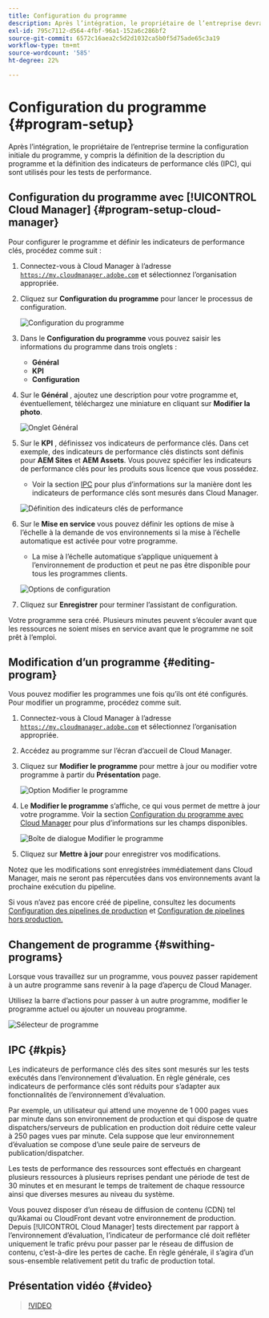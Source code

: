 ```yaml
---
title: Configuration du programme
description: Après l’intégration, le propriétaire de l’entreprise devra effectuer une configuration initiale du programme.
exl-id: 795c7112-d564-4fbf-96a1-152a6c286bf2
source-git-commit: 6572c16aea2c5d2d1032ca5b0f5d75ade65c3a19
workflow-type: tm+mt
source-wordcount: '585'
ht-degree: 22%

---
```



# Configuration du programme {#program-setup}

Après l’intégration, le propriétaire de l’entreprise termine la configuration initiale du programme, y compris la définition de la description du programme et la définition des indicateurs de performance clés (IPC), qui sont utilisés pour les tests de performance.

## Configuration du programme avec [!UICONTROL Cloud Manager] {#program-setup-cloud-manager}

Pour configurer le programme et définir les indicateurs de performance clés, procédez comme suit :

1. Connectez-vous à Cloud Manager à l’adresse [`https://my.cloudmanager.adobe.com`](https://my.cloudmanager.adobe.com) et sélectionnez l’organisation appropriée.

1. Cliquez sur **Configuration du programme** pour lancer le processus de configuration.

   ![Configuration du programme](/help/assets/set-up-program/setup1.png)

1. Dans le **Configuration du programme** vous pouvez saisir les informations du programme dans trois onglets :

   * **Général**
   * **KPI**
   * **Configuration**

1. Sur le **Général** , ajoutez une description pour votre programme et, éventuellement, téléchargez une miniature en cliquant sur **Modifier la photo**.

   ![Onglet Général](/help/assets/Setup_Program-General.png)

1. Sur le **KPI** , définissez vos indicateurs de performance clés. Dans cet exemple, des indicateurs de performance clés distincts sont définis pour **AEM Sites** et **AEM Assets**. Vous pouvez spécifier les indicateurs de performance clés pour les produits sous licence que vous possédez.

   * Voir la section [IPC](#kpis) pour plus d’informations sur la manière dont les indicateurs de performance clés sont mesurés dans Cloud Manager.

   ![Définition des indicateurs clés de performance](/help/assets/Setup_Program-KPIs.png)

1. Sur le **Mise en service** vous pouvez définir les options de mise à l’échelle à la demande de vos environnements si la mise à l’échelle automatique est activée pour votre programme.

   * La mise à l’échelle automatique s’applique uniquement à l’environnement de production et peut ne pas être disponible pour tous les programmes clients.

   ![Options de configuration](/help/assets/Setup_Program-Provisioning.png)

1. Cliquez sur **Enregistrer** pour terminer l’assistant de configuration.

Votre programme sera créé. Plusieurs minutes peuvent s’écouler avant que les ressources ne soient mises en service avant que le programme ne soit prêt à l’emploi.

## Modification d’un programme {#editing-program}

Vous pouvez modifier les programmes une fois qu’ils ont été configurés. Pour modifier un programme, procédez comme suit.

1. Connectez-vous à Cloud Manager à l’adresse [`https://my.cloudmanager.adobe.com`](https://my.cloudmanager.adobe.com) et sélectionnez l’organisation appropriée.

1. Accédez au programme sur l’écran d’accueil de Cloud Manager.

1. Cliquez sur **Modifier le programme** pour mettre à jour ou modifier votre programme à partir du **Présentation** page.

   ![Option Modifier le programme](/help/assets/set-up-program/edit-program1.png)

1. Le **Modifier le programme** s’affiche, ce qui vous permet de mettre à jour votre programme. Voir la section [Configuration du programme avec Cloud Manager](#program-setup-cloud-manager) pour plus d’informations sur les champs disponibles.

   ![Boîte de dialogue Modifier le programme](/help/assets/set-up-program/edit-program-general.png)

1. Cliquez sur **Mettre à jour** pour enregistrer vos modifications.

Notez que les modifications sont enregistrées immédiatement dans Cloud Manager, mais ne seront pas répercutées dans vos environnements avant la prochaine exécution du pipeline.

Si vous n’avez pas encore créé de pipeline, consultez les documents [Configuration des pipelines de production](/help/using/production-pipelines.md) et [Configuration de pipelines hors production.](/help/using/non-production-pipelines.md)

## Changement de programme {#swithing-programs}

Lorsque vous travaillez sur un programme, vous pouvez passer rapidement à un autre programme sans revenir à la page d’aperçu de Cloud Manager.

Utilisez la barre d’actions pour passer à un autre programme, modifier le programme actuel ou ajouter un nouveau programme.

![Sélecteur de programme](/help/assets/set-up-program/setup2.png)

## IPC {#kpis}

Les indicateurs de performance clés des sites sont mesurés sur les tests exécutés dans l’environnement d’évaluation. En règle générale, ces indicateurs de performance clés sont réduits pour s’adapter aux fonctionnalités de l’environnement d’évaluation.

Par exemple, un utilisateur qui attend une moyenne de 1 000 pages vues par minute dans son environnement de production et qui dispose de quatre dispatchers/serveurs de publication en production doit réduire cette valeur à 250 pages vues par minute. Cela suppose que leur environnement d’évaluation se compose d’une seule paire de serveurs de publication/dispatcher.

Les tests de performance des ressources sont effectués en chargeant plusieurs ressources à plusieurs reprises pendant une période de test de 30 minutes et en mesurant le temps de traitement de chaque ressource ainsi que diverses mesures au niveau du système.

Vous pouvez disposer d’un réseau de diffusion de contenu (CDN) tel qu’Akamai ou CloudFront devant votre environnement de production. Depuis [!UICONTROL Cloud Manager] tests directement par rapport à l’environnement d’évaluation, l’indicateur de performance clé doit refléter uniquement le trafic prévu pour passer par le réseau de diffusion de contenu, c’est-à-dire les pertes de cache. En règle générale, il s’agira d’un sous-ensemble relativement petit du trafic de production total.

## Présentation vidéo {#video}

>[!VIDEO](https://video.tv.adobe.com/v/26313/)
